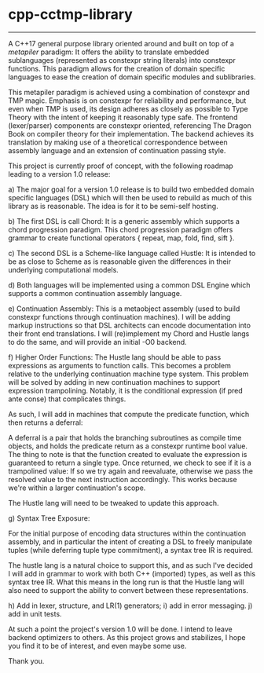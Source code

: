 # cpp-cctmp-library
-------------------

A C++17 general purpose library oriented around and built on top of a *metapiler*
paradigm: It offers the ability to translate embedded sublanguages (represented as
constexpr string literals) into constexpr functions. This paradigm allows for
the creation of domain specific languages to ease the creation of domain specific
modules and sublibraries.

This metapiler paradigm is achieved using a combination of constexpr and TMP magic.
Emphasis is on constexpr for reliability and performance, but even when TMP is used,
its design adheres as closely as possible to Type Theory with the intent of keeping
it reasonably type safe. The frontend (lexer/parser) components are constexpr oriented,
referencing The Dragon Book on compiler theory for their implementation. The backend
achieves its translation by making use of a theoretical correspondence between assembly
language and an extension of continuation passing style.

This project is currently proof of concept, with the following roadmap leading to
a version 1.0 release:

a) The major goal for a version 1.0 release is to build two embedded domain specific languages (DSL) which will then be used
to rebuild as much of this library as is reasonable. The idea is for it to be semi-self hosting.

b) The first DSL is call Chord: It is a generic assembly which supports a chord progression paradigm. This chord progression
paradigm offers grammar to create functional operators { repeat, map, fold, find, sift }.

c) The second DSL is a Scheme-like language called Hustle: It is intended to be as close to Scheme as is reasonable given
the differences in their underlying computational models.

d) Both languages will be implemented using a common DSL Engine which supports a common continuation assembly language.

e) Continuation Assembly: This is a metaobject assembly (used to build constexpr functions through continuation machines).
I will be adding markup instructions so that DSL architects can encode documentation into their front end translations.
I will (re)implement my Chord and Hustle langs to do the same, and will provide an initial -O0 backend.

f) Higher Order Functions: The Hustle lang should be able to pass expressions as arguments to function calls.
This becomes a problem relative to the underlying continuation machine type system. This problem will be solved
by adding in new continuation machines to support expression trampolining. Notably, it is the conditional expression
(if pred ante conse) that complicates things.

As such, I will add in machines that compute the predicate function, which then returns a deferral:

A deferral is a pair that holds the branching subroutines as compile time objects, and holds the predicate return
as a constexpr runtime bool value. The thing to note is that the function created to evaluate the expression is guaranteed
to return a single type. Once returned, we check to see if it is a trampolined value: If so we try again and reevaluate,
otherwise we pass the resolved value to the next instruction accordingly.
This works because we're within a larger continuation's scope.

The Hustle lang will need to be tweaked to update this approach.

g) Syntax Tree Exposure:

For the initial purpose of encoding data structures within the continuation assembly, and in particular the intent
of creating a DSL to freely manipulate tuples (while deferring tuple type commitment), a syntax tree IR is required.

The hustle lang is a natural choice to support this, and as such I've decided I will add in grammar to work
with both C++ (imported) types, as well as this syntax tree IR. What this means in the long run is that
the Hustle lang will also need to support the ability to convert between these representations.

h) Add in lexer, structure, and LR(1) generators;
i) add in error messaging.
j) add in unit tests.

At such a point the project's version 1.0 will be done. I intend to leave backend optimizers to others.
As this project grows and stabilizes, I hope you find it to be of interest, and even maybe some use.

Thank you.

